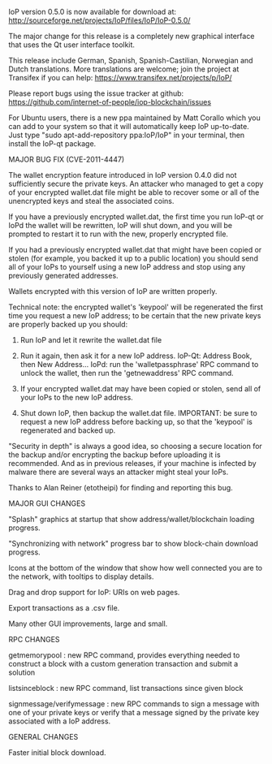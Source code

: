 IoP version 0.5.0 is now available for download at:
http://sourceforge.net/projects/IoP/files/IoP/IoP-0.5.0/

The major change for this release is a completely new graphical interface that uses the Qt user interface toolkit.

This release include German, Spanish, Spanish-Castilian, Norwegian and Dutch translations. More translations are welcome; join the project at Transifex if you can help:
https://www.transifex.net/projects/p/IoP/

Please report bugs using the issue tracker at github:
https://github.com/internet-of-people/iop-blockchain/issues

For Ubuntu users, there is a new ppa maintained by Matt Corallo which you can add to your system so that it will automatically keep IoP up-to-date.  Just type "sudo apt-add-repository ppa:IoP/IoP" in your terminal, then install the IoP-qt package.

MAJOR BUG FIX  (CVE-2011-4447)

The wallet encryption feature introduced in IoP version 0.4.0 did not sufficiently secure the private keys. An attacker who
managed to get a copy of your encrypted wallet.dat file might be able to recover some or all of the unencrypted keys and steal the
associated coins.

If you have a previously encrypted wallet.dat, the first time you run IoP-qt or IoPd the wallet will be rewritten, IoP will
shut down, and you will be prompted to restart it to run with the new, properly encrypted file.

If you had a previously encrypted wallet.dat that might have been copied or stolen (for example, you backed it up to a public
location) you should send all of your IoPs to yourself using a new IoP address and stop using any previously generated addresses.

Wallets encrypted with this version of IoP are written properly.

Technical note: the encrypted wallet's 'keypool' will be regenerated the first time you request a new IoP address; to be certain that the
new private keys are properly backed up you should:

1. Run IoP and let it rewrite the wallet.dat file

2. Run it again, then ask it for a new IoP address.
IoP-Qt: Address Book, then New Address...
IoPd: run the 'walletpassphrase' RPC command to unlock the wallet,  then run the 'getnewaddress' RPC command.

3. If your encrypted wallet.dat may have been copied or stolen, send  all of your IoPs to the new IoP address.

4. Shut down IoP, then backup the wallet.dat file.
IMPORTANT: be sure to request a new IoP address before backing up, so that the 'keypool' is regenerated and backed up.

"Security in depth" is always a good idea, so choosing a secure location for the backup and/or encrypting the backup before uploading it is recommended. And as in previous releases, if your machine is infected by malware there are several ways an attacker might steal your IoPs.

Thanks to Alan Reiner (etotheipi) for finding and reporting this bug.

MAJOR GUI CHANGES

"Splash" graphics at startup that show address/wallet/blockchain loading progress.

"Synchronizing with network" progress bar to show block-chain download progress.

Icons at the bottom of the window that show how well connected you are to the network, with tooltips to display details.

Drag and drop support for IoP: URIs on web pages.

Export transactions as a .csv file.

Many other GUI improvements, large and small.

RPC CHANGES

getmemorypool : new RPC command, provides everything needed to construct a block with a custom generation transaction and submit a solution

listsinceblock : new RPC command, list transactions since given block

signmessage/verifymessage : new RPC commands to sign a message with one of your private keys or verify that a message signed by the private key associated with a IoP address.

GENERAL CHANGES

Faster initial block download.
